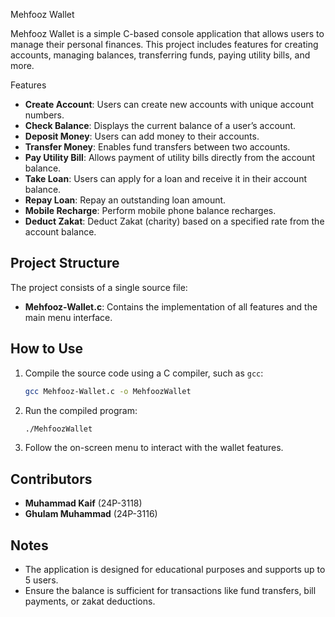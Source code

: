 
Mehfooz Wallet

Mehfooz Wallet is a simple C-based console application that allows users to manage their personal finances. 
This project includes features for creating accounts, managing balances, transferring funds, paying utility 
bills, and more.

Features

- **Create Account**: Users can create new accounts with unique account numbers.
- **Check Balance**: Displays the current balance of a user’s account.
- **Deposit Money**: Users can add money to their accounts.
- **Transfer Money**: Enables fund transfers between two accounts.
- **Pay Utility Bill**: Allows payment of utility bills directly from the account balance.
- **Take Loan**: Users can apply for a loan and receive it in their account balance.
- **Repay Loan**: Repay an outstanding loan amount.
- **Mobile Recharge**: Perform mobile phone balance recharges.
- **Deduct Zakat**: Deduct Zakat (charity) based on a specified rate from the account balance.

## Project Structure

The project consists of a single source file:
- **Mehfooz-Wallet.c**: Contains the implementation of all features and the main menu interface.

## How to Use

1. Compile the source code using a C compiler, such as `gcc`:
   ```bash
   gcc Mehfooz-Wallet.c -o MehfoozWallet
   ```
2. Run the compiled program:
   ```bash
   ./MehfoozWallet
   ```
3. Follow the on-screen menu to interact with the wallet features.

## Contributors

- **Muhammad Kaif** (24P-3118)
- **Ghulam Muhammad** (24P-3116)

## Notes

- The application is designed for educational purposes and supports up to 5 users.
- Ensure the balance is sufficient for transactions like fund transfers, bill payments, or zakat deductions.
